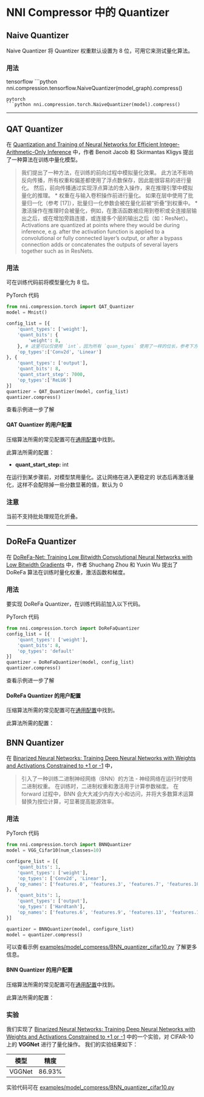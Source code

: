 NNI Compressor 中的 Quantizer
===
## Naive Quantizer

Naive Quantizer 将 Quantizer 权重默认设置为 8 位，可用它来测试量化算法。

### 用法
tensorflow ```python nni.compression.tensorflow.NaiveQuantizer(model_graph).compress()
```
pytorch
```python nni.compression.torch.NaiveQuantizer(model).compress()
```

***

## QAT Quantizer
在 [Quantization and Training of Neural Networks for Efficient Integer-Arithmetic-Only Inference](http://openaccess.thecvf.com/content_cvpr_2018/papers/Jacob_Quantization_and_Training_CVPR_2018_paper.pdf) 中，作者 Benoit Jacob 和 Skirmantas Kligys 提出了一种算法在训练中量化模型。
> 我们提出了一种方法，在训练的前向过程中模拟量化效果。 此方法不影响反向传播，所有权重和偏差都使用了浮点数保存，因此能很容易的进行量化。 然后，前向传播通过实现浮点算法的舍入操作，来在推理引擎中模拟量化的推理。 * 权重在与输入卷积操作前进行量化。 如果在层中使用了批量归一化（参考 [17]），批量归一化参数会被在量化前被“折叠”到权重中。 * 激活操作在推理时会被量化，例如，在激活函数被应用到卷积或全连接层输出之后，或在增加旁路连接，或连接多个层的输出之后（如：ResNet）。 Activations are quantized at points where they would be during inference, e.g. after the activation function is applied to a convolutional or fully connected layer’s output, or after a bypass connection adds or concatenates the outputs of several layers together such as in ResNets.


### 用法
可在训练代码前将模型量化为 8 位。

PyTorch 代码
```python
from nni.compression.torch import QAT_Quantizer
model = Mnist()

config_list = [{
    'quant_types': ['weight'],
    'quant_bits': {
        'weight': 8,
    }, # 这里可以仅使用 `int`，因为所有 `quan_types` 使用了一样的位长，参考下方 `ReLu6` 配置。
    'op_types':['Conv2d', 'Linear']
}, {
    'quant_types': ['output'],
    'quant_bits': 8,
    'quant_start_step': 7000,
    'op_types':['ReLU6']
}]
quantizer = QAT_Quantizer(model, config_list)
quantizer.compress()
```

查看示例进一步了解

#### QAT Quantizer 的用户配置
压缩算法所需的常见配置可在[通用配置](./Overview.md#User-configuration-for-a-compression-algorithm)中找到。

此算法所需的配置：

* **quant_start_step:** int

在运行到某步骤前，对模型禁用量化。这让网络在进入更稳定的 状态后再激活量化，这样不会配除掉一些分数显著的值，默认为 0

### 注意
当前不支持批处理规范化折叠。
***

## DoReFa Quantizer
在 [DoReFa-Net: Training Low Bitwidth Convolutional Neural Networks with Low Bitwidth Gradients](https://arxiv.org/abs/1606.06160) 中，作者 Shuchang Zhou 和 Yuxin Wu 提出了 DoReFa 算法在训练时量化权重，激活函数和梯度。

### 用法
要实现 DoReFa Quantizer，在训练代码前加入以下代码。

PyTorch 代码
```python
from nni.compression.torch import DoReFaQuantizer
config_list = [{ 
    'quant_types': ['weight'],
    'quant_bits': 8, 
    'op_types': 'default' 
}]
quantizer = DoReFaQuantizer(model, config_list)
quantizer.compress()
```

查看示例进一步了解

#### DoReFa Quantizer 的用户配置
压缩算法所需的常见配置可在[通用配置](./Overview.md#User-configuration-for-a-compression-algorithm)中找到。

此算法所需的配置：


## BNN Quantizer
在 [Binarized Neural Networks: Training Deep Neural Networks with Weights and Activations Constrained to +1 or -1](https://arxiv.org/abs/1602.02830) 中，
> 引入了一种训练二进制神经网络（BNN）的方法 - 神经网络在运行时使用二进制权重。 在训练时，二进制权重和激活用于计算参数梯度。 在 forward 过程中，BNN 会大大减少内存大小和访问，并将大多数算术运算替换为按位计算，可显著提高能源效率。


### 用法

PyTorch 代码
```python
from nni.compression.torch import BNNQuantizer
model = VGG_Cifar10(num_classes=10)

configure_list = [{
    'quant_bits': 1,
    'quant_types': ['weight'],
    'op_types': ['Conv2d', 'Linear'],
    'op_names': ['features.0', 'features.3', 'features.7', 'features.10', 'features.14', 'features.17', 'classifier.0', 'classifier.3']
}, {
    'quant_bits': 1,
    'quant_types': ['output'],
    'op_types': ['Hardtanh'],
    'op_names': ['features.6', 'features.9', 'features.13', 'features.16', 'features.20', 'classifier.2', 'classifier.5']
}]

quantizer = BNNQuantizer(model, configure_list)
model = quantizer.compress()
```

可以查看示例 [examples/model_compress/BNN_quantizer_cifar10.py](https://github.com/microsoft/nni/tree/master/examples/model_compress/BNN_quantizer_cifar10.py) 了解更多信息。

#### BNN Quantizer 的用户配置
压缩算法所需的常见配置可在[通用配置](./Overview.md#User-configuration-for-a-compression-algorithm)中找到。

此算法所需的配置：

### 实验
我们实现了 [Binarized Neural Networks: Training Deep Neural Networks with Weights and Activations Constrained to +1 or -1](https://arxiv.org/abs/1602.02830) 中的一个实验，对 CIFAR-10 上的 **VGGNet** 进行了量化操作。 我们的实验结果如下：

| 模型     | 精度     |
| ------ | ------ |
| VGGNet | 86.93% |


实验代码可在 [examples/model_compress/BNN_quantizer_cifar10.py](https://github.com/microsoft/nni/tree/master/examples/model_compress/BNN_quantizer_cifar10.py) 